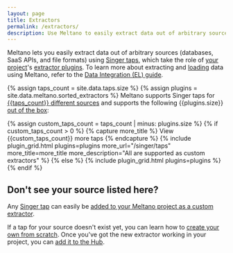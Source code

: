 ```yaml
---
layout: page
title: Extractors
permalink: /extractors/
description: Use Meltano to easily extract data out of arbitrary sources (databases, SaaS APIs, and file formats) using Singer taps.
---
```


Meltano lets you easily extract data out of arbitrary sources (databases, SaaS APIs, and file formats) using [Singer taps](/singer/taps/), which take the role of [your project](https://meltano.com/docs/project.html)'s [extractor plugins](https://meltano.com/docs/plugins.html#extractors).
To learn more about extracting and [loading](/loaders/) data using Meltano, refer to the [Data Integration (EL) guide](https://meltano.com/docs/integration.html).

{% assign taps_count = site.data.taps.size %}
{% assign plugins = site.data.meltano.sorted_extractors %}
Meltano supports Singer taps for [{{taps_count}} different sources](/singer/taps/) and
supports the following {{plugins.size}} [out of the box](https://meltano.com/docs/plugins.html#discoverable-plugins):

{% assign custom_taps_count = taps_count | minus: plugins.size %}
{% if custom_taps_count > 0 %}
{% capture more_title %} View {{custom_taps_count}} more taps {% endcapture %}
{% include plugin_grid.html plugins=plugins more_url="/singer/taps" more_title=more_title more_description="All are supported as custom extractors" %}
{% else %}
{% include plugin_grid.html plugins=plugins %}
{% endif %}

## Don't see your source listed here?

Any [Singer tap](/singer/taps/) can easily be [added to your Meltano project as a custom extractor](https://meltano.com/docs/plugin-management.html#custom-plugins).

If a tap for your source doesn't exist yet, you can learn how to [create your own from scratch](https://meltano.com/tutorials/create-a-custom-extractor.html). Once you've got the new extractor working in your project, you can
[add it to the Hub](https://gitlab.com/meltano/hub/-/tree/main/_data/taps).
